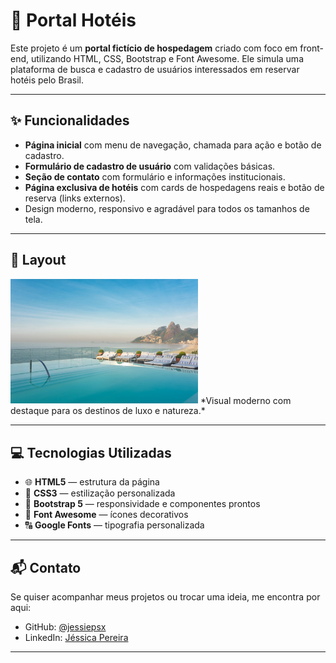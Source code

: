 # 🏨 Portal Hotéis

Este projeto é um **portal fictício de hospedagem** criado com foco em front-end, utilizando HTML, CSS, Bootstrap e Font Awesome. Ele simula uma plataforma de busca e cadastro de usuários interessados em reservar hotéis pelo Brasil.

---

## ✨ Funcionalidades

- **Página inicial** com menu de navegação, chamada para ação e botão de cadastro.
- **Formulário de cadastro de usuário** com validações básicas.
- **Seção de contato** com formulário e informações institucionais.
- **Página exclusiva de hotéis** com cards de hospedagens reais e botão de reserva (links externos).
- Design moderno, responsivo e agradável para todos os tamanhos de tela.

---

## 📸 Layout

<img src="img/foto3.jpg" width="300px" alt="Exemplo de hotel">  
*Visual moderno com destaque para os destinos de luxo e natureza.*

---

## 💻 Tecnologias Utilizadas

- 🌐 **HTML5** — estrutura da página
- 🎨 **CSS3** — estilização personalizada
- 🎯 **Bootstrap 5** — responsividade e componentes prontos
- 🎨 **Font Awesome** — ícones decorativos
- 🔠 **Google Fonts** — tipografia personalizada

---
## 📬 Contato

Se quiser acompanhar meus projetos ou trocar uma ideia, me encontra por aqui:

- GitHub: [@jessiepsx](https://github.com/jessiepsx)
- LinkedIn: [Jéssica Pereira](https://www.linkedin.com/in/jéssica-pereira-bb1202265)

---



